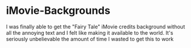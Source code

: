 # iMovie-Backgrounds
I was finally able to get the "Fairy Tale" iMovie credits background without all the annoying text and I felt like making it available to the world.
It's seriously unbelievable the amount of time I wasted to get this to work
